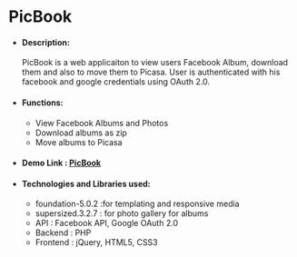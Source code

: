 PicBook
=======


<ul>

<li><h4>Description: &nbsp;</h4> PicBook is a web applicaiton to view users Facebook Album, download them and also to move them to Picasa. User is authenticated with his facebook and google credentials using OAuth 2.0.</li>
<li><h4>Functions: &nbsp;</h4>
<ul>

<li>View Facebook Albums and Photos</li>
<li>Download albums as zip</li>
<li>Move albums to Picasa</li>

</ul>
<li><h4>Demo Link :&nbsp;<a href='http://gentle-plains-8904.herokuapp.com/'>PicBook</a></h4></li>
<li><h4>Technologies and Libraries used:</h4>
<ul>
<li>foundation-5.0.2 :for templating and responsive media </li>
<li>supersized.3.2.7 : for photo gallery for albums</li>
<li>API : Facebook API, Google OAuth 2.0
<li>Backend : PHP</li>
<li>Frontend : jQuery, HTML5, CSS3</li>
</ul>
</li>
</ul>
<ul>
</ul>

